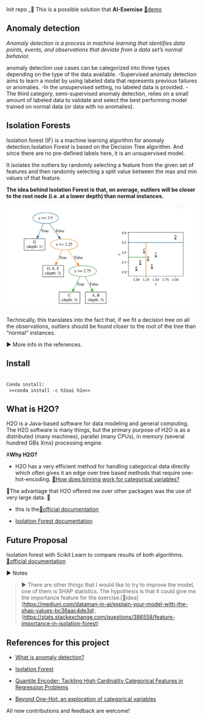  Init repo
_👀 This is a possible solution that  **AI-Exercise**  [🔗demo](https://github.com/natasa-plulikova/AI-Exercise)


## Anomaly detection

*Anomaly detection is a process in machine learning that identifies data points, events, and observations that deviate from a data set’s normal behavior.* 

anomaly detection use cases can be categorized into three types depending on the type of the data available. 
-Supervised anomaly detection aims to learn a model by using labeled data that represents previous failures or anomalies. 
-In the unsupervised setting, no labeled data is provided. 
-The third category, semi-supervised anomaly detection, relies on a small amount of labeled data to validate and select the best performing model trained on normal data (or data with no anomalies). 


## Isolation Forests

Isolation forest (IF) is a machine learning algorithm for anomaly detection.Isolation Forest is based on the Decision Tree algorithm. And since there are no pre-defined labels here, it is an unsupervised model.


It isolates the outliers by randomly selecting a feature from the given set of features and then randomly selecting a split value between the max and min values of that feature.


**The idea behind Isolation Forest is that, on average, outliers will be closer to the root node (i.e. at a lower depth) than normal instances.**

![Alt text](https://github.com/Andrea-Monserrat/Anomalies-detection/blob/main/IF.png)

Technically, this translates into the fact that, if we fit a decision tree on all the observations, outliers should be found closer to the root of the tree than “normal” instances.

▶︎ More info in the references.

## Install

```For this project I have decided to use H2O as the main library for ML.

Conda install:
 >>conda install -c h2oai h2o<<
```

## What is H2O?

H2O is a Java-based software for data modeling and general computing. The H2O software is many things, but the primary purpose of H2O is as a distributed (many machines), parallel (many CPUs), in memory (several hundred GBs Xmx) processing engine.

#**Why H2O?**

- H2O has a very efficient method for handling categorical data directly which often gives it an edge over tree based methods that require one-hot-encoding. [🔗How does binning work for categorical variables?](https://docs.h2o.ai/h2o/latest-stable/h2o-docs/data-science/gbm-faq/histograms_and_binning.html)

 🌟The advantage that H2O offered me over other packages was the use of very large data.  🌟
- this is the[🔗official documentation](https://docs.h2o.ai/h2o/latest-stable/h2o-py/docs/intro.html#:~:text=H2O%20from%20Python%20is%20a%20tool%20for%20rapidly,Java-based%20software%20for%20data%20modeling%20and%20general%20computing.)

- [Isolation Forest documentation](https://docs.h2o.ai/h2o/latest-stable/h2o-docs/data-science/if.html?highlight=isolation%20forest)



## Future Proposal

Isolation forest with Scikit Learn to compare results of both algorithms.
[🔗official documentation](https://scikit-learn.org/stable/modules/generated/sklearn.ensemble.IsolationForest.html)

▶︎ Notes


> ▶︎ There are other things that I would like to try to improve the model, one of them is SHAP statistics. The hypothesis is that it could give me the importance feature for the exercise.[🔗idea] (https://medium.com/dataman-in-ai/explain-your-model-with-the-shap-values-bc36aac4de3d),(https://stats.stackexchange.com/questions/386558/feature-importance-in-isolation-forest)




## References for this project

- [What is anomaly detection?](https://developer.ibm.com/learningpaths/get-started-anomaly-detection-api/what-is-anomaly-detection/) 

- [Isolation Forest](https://cs.nju.edu.cn/zhouzh/zhouzh.files/publication/icdm08b.pdf)

- [Quantile Encoder: Tackling High Cardinality Categorical Features in Regression Problems](https://arxiv.org/pdf/2105.13783.pdf)

- [Beyond One-Hot: an exploration of categorical variables](https://www.kdnuggets.com/2015/12/beyond-one-hot-exploration-categorical-variables.html)



All new contributions and feedback are welcome! 
